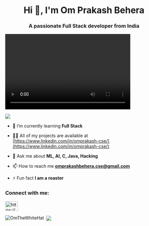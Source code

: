  <h1 align="center">Hi 👋, I'm Om Prakash Behera</h1>
<h3 align="center">A passionate Full Stack developer from India</h3>
<video width="400" height="240" align="right" src="https://cdnl.iconscout.com/lottie/premium/thumb/programmer-4375641-3645911.mp4" type="video/mp4"></video>

<p align="left"> <img src="https://komarev.com/ghpvc/?username=OmTheWhiteHat&label=Profile%20views&abbreviated=true&style=plastic&color=blueviolet" /> </p>

- 🌱 I’m currently learning **Full Stack**

- 👨‍💻 All of my projects are available at [https://www.linkedin.com/in/omprakash-cse/](https://www.linkedin.com/in/omprakash-cse/)

- 💬 Ask me about **ML, AI, C, Java, Hacking**

- 📫 How to reach me **omprakashbehera.cse@gmail.com**

- ⚡ Fun fact **I am a roaster**

<h3 align="left">Connect with me:</h3>
<p align="left">
<a href="https://www.linkedin.com/in/omprakash-cse/" target="blank"><img align="center" src="https://raw.githubusercontent.com/rahuldkjain/github-profile-readme-generator/master/src/images/icons/Social/linked-in-alt.svg" alt="https://www.linkedin.com/in/omprakash-cse/" height="30" width="40" /></a>
</p>

<p><img align="left" src="https://github-readme-stats.vercel.app/api/top-langs?username=OmTheWhiteHat&show_icons=true&locale=en&layout=compact" alt="OmTheWhiteHat" /></p>

<p>&nbsp;<img align="center" src="https://github-readme-stats.vercel.app/api?username=OmTheWhiteHat&show_icons=true&locale=en" /></p>


